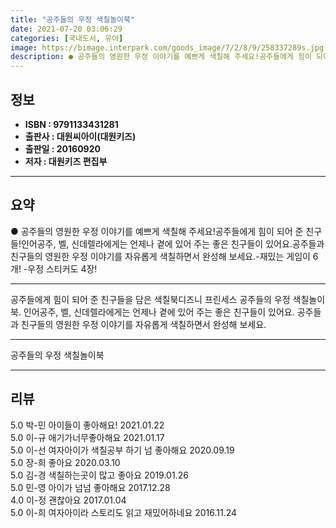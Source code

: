 ```yaml
---
title: "공주들의 우정 색칠놀이북"
date: 2021-07-20 03:06:29
categories: [국내도서, 유아]
image: https://bimage.interpark.com/goods_image/7/2/8/9/258337289s.jpg
description: ● 공주들의 영원한 우정 이야기를 예쁘게 색칠해 주세요!공주들에게 힘이 되어 준 친구들!인어공주, 벨, 신데렐라에게는 언제나 곁에 있어 주는 좋은 친구들이 있어요.공주들과 친구들의 영원한 우정 이야기를 자유롭게 색칠하면서 완성해 보세요.-재밌는 게임이 6개! -우정 스티커도 4장!
---
```


## **정보**

- **ISBN : 9791133431281**
- **출판사 : 대원씨아이(대원키즈)**
- **출판일 : 20160920**
- **저자 : 대원키즈 편집부**

------



## **요약**

●  공주들의 영원한 우정 이야기를 예쁘게 색칠해 주세요!공주들에게 힘이 되어 준 친구들!인어공주, 벨, 신데렐라에게는 언제나 곁에 있어 주는 좋은 친구들이 있어요.공주들과 친구들의 영원한 우정 이야기를 자유롭게 색칠하면서 완성해 보세요.-재밌는 게임이 6개! -우정 스티커도 4장!

------

공주들에게 힘이 되어 준 친구들을 담은 색칠북디즈니 프린세스 공주들의 우정 색칠놀이북. 인어공주, 벨, 신데렐라에게는 언제나 곁에 있어 주는 좋은 친구들이 있어요. 공주들과 친구들의 영원한 우정 이야기를 자유롭게 색칠하면서 완성해 보세요.

------


공주들의 우정 색칠놀이북 

------


## **리뷰** 

5.0 박-민 아이들이 좋아해요! 2021.01.22 <br/>5.0 이-규 애기가너무좋아해요 2021.01.17 <br/>5.0 이-선 여자아이가 색칠공부 하기 넘 좋아해요 2020.09.19 <br/>5.0 장-희 좋아요 2020.03.10 <br/>5.0 김-경 색칠하는곳이 많고 좋아요 2019.01.26 <br/>5.0 민-영 아이가 넘넘 좋아해요  2017.12.28 <br/>4.0 이-정 괜찮아요 2017.01.04 <br/>5.0 이-희 여자아이라 스토리도 읽고 재밌어하네요 2016.11.24 <br/>